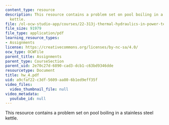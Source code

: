 ```yaml
---
content_type: resource
description: This resource contains a problem set on pool boiling in a stainless steel
  kettle.
file: /ol-ocw-studio-app/courses/22-313j-thermal-hydraulics-in-power-technology-spring-2007/a9cfaf22c3df5609aa806b1ed9eff35f_hw_4.pdf
file_size: 91979
file_type: application/pdf
learning_resource_types:
- Assignments
license: https://creativecommons.org/licenses/by-nc-sa/4.0/
ocw_type: OCWFile
parent_title: Assignments
parent_type: CourseSection
parent_uid: 2e70c27d-6890-cad3-dcb1-c63bd9346dde
resourcetype: Document
title: hw_4.pdf
uid: a9cfaf22-c3df-5609-aa80-6b1ed9eff35f
video_files:
  video_thumbnail_file: null
video_metadata:
  youtube_id: null
---
```

This resource contains a problem set on pool boiling in a stainless steel kettle.